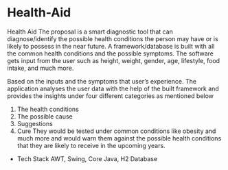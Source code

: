 # Health-Aid

Health Aid The proposal is a smart diagnostic tool that can diagnose/identify the possible
health conditions the person may have or is likely to possess in the near
future.
A framework/database is built with all the common health conditions and the
possible symptoms.
The software gets input from the user such as height, weight, gender, age,
lifestyle, food intake, and much more.


Based on the inputs and the symptoms that user’s experience. The application
analyses the user data with the help of the built framework and provides the
insights under four different categories as mentioned below
1. The health conditions
2. The possible cause
3. Suggestions
4. Cure
They would be tested under common conditions like obesity and much more and
would warn them against the possible health conditions that they are likely to
receive in the upcoming years.


- Tech Stack AWT, Swing, Core Java, H2 Database
